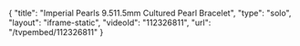 {
    "title": "Imperial Pearls 9.511.5mm Cultured Pearl Bracelet",
    "type": "solo",
    "layout": "iframe-static",
    "videoId": "112326811",
    "url": "\/tvpembed\/112326811"
}